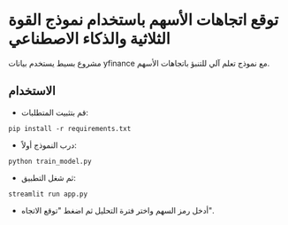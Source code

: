# توقع اتجاهات الأسهم باستخدام نموذج القوة الثلاثية والذكاء الاصطناعي

مشروع بسيط يستخدم بيانات yfinance مع نموذج تعلم آلي للتنبؤ باتجاهات الأسهم.

## الاستخدام

- قم بتثبيت المتطلبات:
```
pip install -r requirements.txt
```

- درب النموذج أولاً:
```
python train_model.py
```

- ثم شغل التطبيق:
```
streamlit run app.py
```

- أدخل رمز السهم واختر فترة التحليل ثم اضغط "توقع الاتجاه".